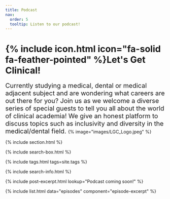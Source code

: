 ```yaml
---
title: Podcast
nav:
  order: 5
  tooltip: Listen to our podcast!
---
```


# {% include icon.html icon="fa-solid fa-feather-pointed" %}Let's Get Clinical!
<span style="font-size: 20px;">
Currently studying a medical, dental or medical adjacent subject and are wondering what careers are out there for you?
Join us as we welcome a diverse series of special guests to tell you all about the world of clinical academia! We give an honest platform to discuss topics such as inclusivity and diversity in the medical/dental field. 
</span>


<div style="max-width: 100%; display: inline-block;">
  {% image="images/LGC_Logo.jpeg" %}
</div>


{% include section.html %}

{% include search-box.html %}

{% include tags.html tags=site.tags %}

{% include search-info.html %}

{%
  include post-excerpt.html
  lookup="Podcast coming soon!"
%}

{% include list.html data="episodes" component="episode-excerpt" %}
